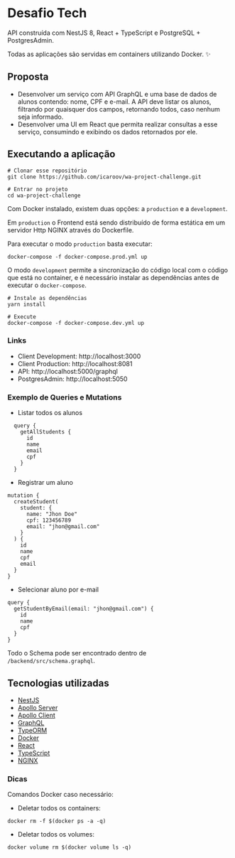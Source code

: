 # Desafio Tech

API construída com NestJS 8, React + TypeScript e PostgreSQL + PostgresAdmin.

Todas as aplicações são servidas em containers utilizando Docker. ✨

## Proposta

- Desenvolver um serviço com API GraphQL e uma base de dados de alunos
  contendo: nome, CPF e e-mail. A API deve listar os alunos, filtrando por quaisquer dos campos, retornando todos, caso nenhum seja informado.
- Desenvolver uma UI em React que permita realizar consultas a esse serviço, consumindo e exibindo os dados retornados por ele.

## Executando a aplicação

```shell
# Clonar esse repositório
git clone https://github.com/icaroov/wa-project-challenge.git

# Entrar no projeto
cd wa-project-challenge
```

Com Docker instalado, existem duas opções: a `production` e a `development`.

Em `production` o Frontend está sendo distribuído de forma estática em um servidor Http NGINX através do Dockerfile.

Para executar o modo `production` basta executar:

```
docker-compose -f docker-compose.prod.yml up
```

O modo `development` permite a sincronização do código local com o código que está no container, e é necessário instalar as dependências antes de executar o `docker-compose`.

```
# Instale as dependências
yarn install

# Execute
docker-compose -f docker-compose.dev.yml up
```

### Links

- Client Development: http://localhost:3000
- Client Production: http://localhost:8081
- API: http://localhost:5000/graphql
- PostgresAdmin: http://localhost:5050

### Exemplo de Queries e Mutations

- Listar todos os alunos

```
  query {
    getAllStudents {
      id
      name
      email
      cpf
    }
  }
```

- Registrar um aluno

```
mutation {
  createStudent(
    student: {
      name: "Jhon Doe"
      cpf: 123456789
      email: "jhon@gmail.com"
    }
  ) {
    id
    name
    cpf
    email
  }
}
```

- Selecionar aluno por e-mail

```
query {
  getStudentByEmail(email: "jhon@gmail.com") {
    id
    name
    cpf
  }
}
```

Todo o Schema pode ser encontrado dentro de `/backend/src/schema.graphql`.

## Tecnologias utilizadas

- [NestJS](https://nestjs.com/)
- [Apollo Server](https://www.apollographql.com/docs/apollo-server/)
- [Apollo Client](https://www.apollographql.com/docs/react/)
- [GraphQL](https://graphql.org/)
- [TypeORM](https://typeorm.io/#/)
- [Docker](https://www.docker.com/)
- [React](https://pt-br.reactjs.org/)
- [TypeScript](https://www.typescriptlang.org/)
- [NGINX](https://www.nginx.com/)

### Dicas

Comandos Docker caso necessário:
- Deletar todos os containers:
```
docker rm -f $(docker ps -a -q)
```
- Deletar todos os volumes:

```
docker volume rm $(docker volume ls -q)
```
